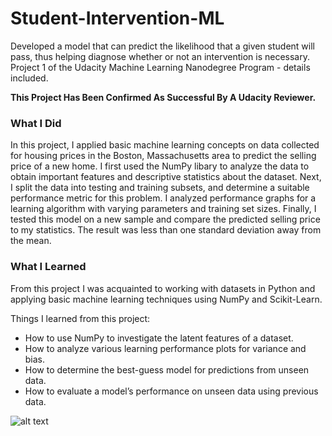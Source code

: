 # Student-Intervention-ML
Developed a model that can predict the likelihood that a given student will pass, thus helping diagnose whether or not an intervention is necessary. Project 1 of the Udacity Machine Learning Nanodegree Program - details included.

<b>This Project Has Been Confirmed As Successful By A Udacity Reviewer.</b>

<h3> What I Did </h3>

In this project, I applied basic machine learning concepts on data collected for housing prices in the Boston, Massachusetts area to predict the selling price of a new home. I first used the NumPy libary to analyze the data to obtain important features and descriptive statistics about the dataset. Next, I split the data into testing and training subsets, and determine a suitable performance metric for this problem. I analyzed performance graphs for a learning algorithm with varying parameters and training set sizes. Finally, I tested this model on a new sample and compare the predicted selling price to my statistics. The result was less than one standard deviation away from the mean.

<h3> What I Learned </h3>

From this project I was acquainted to working with datasets in Python and applying basic machine learning techniques using NumPy and Scikit-Learn. 

Things I learned from this project:

- How to use NumPy to investigate the latent features of a dataset.
- How to analyze various learning performance plots for variance and bias.
- How to determine the best-guess model for predictions from unseen data.
- How to evaluate a model’s performance on unseen data using previous data.

![alt text](screenshots/graphexample.png "Description goes here")





